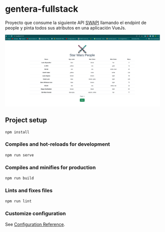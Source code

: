 # gentera-fullstack
Proyecto que consume la siguiente API [SWAPI](https://swapi.dev/ ) llamando el endpint de people y pinta todos sus atributos en una aplicación VueJs.

![Alt text](/project-img/1.png "")

## Project setup
```
npm install
```

### Compiles and hot-reloads for development
```
npm run serve
```

### Compiles and minifies for production
```
npm run build
```

### Lints and fixes files
```
npm run lint
```

### Customize configuration
See [Configuration Reference](https://cli.vuejs.org/config/).

